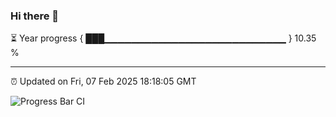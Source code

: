 ### Hi there 👋

⏳ Year progress { ███▁▁▁▁▁▁▁▁▁▁▁▁▁▁▁▁▁▁▁▁▁▁▁▁▁▁▁ } 10.35 %

---

⏰ Updated on Fri, 07 Feb 2025 18:18:05 GMT

![Progress Bar CI](https://github.com/liununu/liununu/workflows/Progress%20Bar%20CI/badge.svg)
